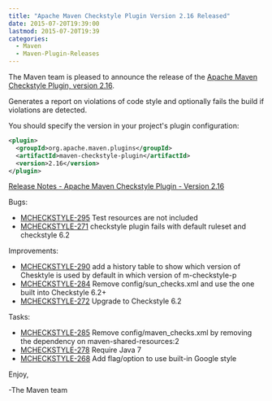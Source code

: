 ```yaml
---
title: "Apache Maven Checkstyle Plugin Version 2.16 Released"
date: 2015-07-20T19:39:00
lastmod: 2015-07-20T19:39
categories:
  - Maven
  - Maven-Plugin-Releases
---
```

The Maven team is pleased to announce the release of the 
[Apache Maven Checkstyle Plugin, version 2.16](http://maven.apache.org/plugins/maven-checkstyle-plugin/).

Generates a report on violations of code style and optionally fails the build if violations are detected.

You should specify the version in your project's plugin configuration:

```xml
<plugin>
  <groupId>org.apache.maven.plugins</groupId>
  <artifactId>maven-checkstyle-plugin</artifactId>
  <version>2.16</version>
</plugin>
``` 

<!-- more -->

[Release Notes - Apache Maven Checkstyle Plugin - Version 2.16](https://issues.apache.org/jira/secure/ReleaseNote.jspa?projectId=12317223&version=12330406)

Bugs:

 * [MCHECKSTYLE-295](https://issues.apache.org/jira/browse/MCHECKSTYLE-295) Test resources are not included
 * [MCHECKSTYLE-271](https://issues.apache.org/jira/browse/MCHECKSTYLE-271) checkstyle plugin fails with default ruleset and checkstyle 6.2

Improvements:

 * [MCHECKSTYLE-290](https://issues.apache.org/jira/browse/MCHECKSTYLE-290) add a history table to show which version of Chesktyle is used by default in which version of m-checkstyle-p
 * [MCHECKSTYLE-284](https://issues.apache.org/jira/browse/MCHECKSTYLE-284) Remove config/sun_checks.xml and use the one built into Checkstyle 6.2+
 * [MCHECKSTYLE-272](https://issues.apache.org/jira/browse/MCHECKSTYLE-272) Upgrade to Checkstyle 6.2

Tasks:

 * [MCHECKSTYLE-285](https://issues.apache.org/jira/browse/MCHECKSTYLE-285) Remove config/maven_checks.xml by removing the dependency on maven-shared-resources:2
 * [MCHECKSTYLE-278](https://issues.apache.org/jira/browse/MCHECKSTYLE-278) Require Java 7
 * [MCHECKSTYLE-268](https://issues.apache.org/jira/browse/MCHECKSTYLE-268) Add flag/option to use built-in Google style


Enjoy,

-The Maven team

